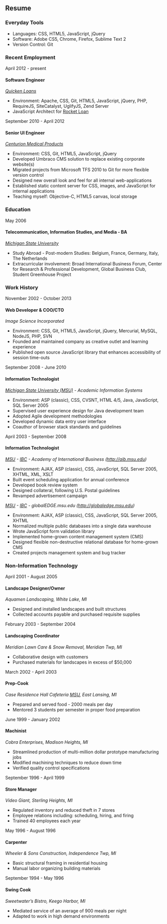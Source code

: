 ## Resume

### Everyday Tools

  + Languages: CSS, HTML5, JavaScript, jQuery
  + Software: Adobe CS5, Chrome, Firefox, Sublime Text 2
  + Version Control: Git

### Recent Employment


April 2012 - present
#### Software Engineer
*[Quicken Loans](//quickenloans.com)*

  + Environment: Apache, CSS, Git, HTML5, JavaScript, jQuery, PHP, RequireJS, SiteCatalyst, UglifyJS, Zend Server
  + JavaScript Architect for [Rocket Loan](//rocket.quickenloans.com)

September 2010 - April 2012
#### Senior UI Engineer
*[Centurion Medical Products](//centurionmp.com)*

  + Environment: CSS, Git, HTML5, JavaScript, jQuery
  + Developed Umbraco CMS solution to replace existing corporate website(s)
  + Migrated projects from Microsoft TFS 2010 to Git for more flexible version control
  + Designed new overall look and feel for all internal web-applications
  + Established static content server for CSS, images, and JavaScript for internal applications
  + Teaching myself: Objective-C, HTML5 canvas, local storage

### Education


May 2006
#### Telecommunication, Information Studies, and Media - BA
*[Michigan State University][MSU]*

  + Study Abroad - Post-modern Studies: Belgium, France, Germany, Italy, The Netherlands
  + Extracurricular involvement: Broad International Business Forum, Center for Research & Professional Development, Global Business Club, Student Greenhouse Project

### Work History


November 2002 - October 2013
#### Web Developer & COO/CTO
*Image Science Incorporated*

  + Environment: CSS, Git, HTML5, JavaScript, jQuery, Mercurial, MySQL, NodeJS, PHP, SVN
  + Founded and maintained company as creative outlet and learning experience
  + Published open source JavaScript library that enhances accessibility of session time-outs


September 2008 - June 2010
#### Information Technologist
*[Michigan State University (MSU)][MSU] - Academic Information Systems*

  + Environment: ASP (classic), CSS, CVSNT, HTML 4/5, Java, JavaScript, SQL Server 2005
  + Supervised user experience design for Java development team
  + Adopted Agile development methodologies
  + Developed dynamic data entry user interface
  + Coauthor of browser stack standards and guidelines


April 2003 - September 2008
#### Information Technologist
*[MSU] - [IBC] - Academy of International Business (http://aib.msu.edu)*

  + Environment: AJAX, ASP (classic), CSS, JavaScript, SQL Server 2005, XHTML, XML, XSLT
  + Built event scheduling application for annual conference
  + Developed book review system
  + Designed collateral, following U.S. Postal guidelines
  + Revamped advertisement campaign

*[MSU] - [IBC] - globalEDGE.msu.edu (http://globaledge.msu.edu)*

  + Environment: AJAX, ASP (classic), CSS, JavaScript, SQL Server 2005, XHTML
  + Normalized multiple public databases into a single data warehouse
  + Wrote JavaScript form validation library
  + Implemented home-grown content management system (CMS)
  + Designed flexible non-destructive relational database for home-grown CMS
  + Created projects management system and bug tracker

### Non-Information Technology


April 2001 - August 2005
#### Landscape Designer/Owner
*Aquamen Landscaping, White Lake, MI*

  + Designed and installed landscapes and built structures
  + Collected accounts payable and purchased requisite supplies

February 2003 - September 2004
#### Landscaping Coordinator
*Meridian Lawn Care &amp; Snow Removal, Meridian Twp, MI*

  + Collaborative design with customers
  + Purchased materials for landscapes in excess of $50,000

March 2002 - April 2003
#### Prep-Cook
*Case Residence Hall Cafeteria [MSU], East Lansing, MI*

  + Prepared and served food - 2000 meals per day
  + Mentored 3 students per semester in proper food preparation

June 1999 - January 2002
#### Machinist
*Cobra Enterprises, Madison Heights, MI*

  + Streamlined production of multi-million dollar prototype manufacturing jobs
  + Modified machining techniques to reduce down time
  + Verified quality control specifications

September 1996 - April 1999
#### Store Manager
*Video Giant, Sterling Heights, MI*

  + Regulated inventory and reduced theft in 7 stores
  + Employee relations including: scheduling, hiring, and firing
  + Trained 40 employees each year

May 1996 - August 1996
#### Carpenter
*Wheeler &amp; Sons Construction, Independence Twp, MI*

  + Basic structural framing in residential housing
  + Manual labor organizing building materials

September 1994 - May 1996
#### Swing Cook
*Sweetwater’s Bistro, Keego Harbor, MI*

  + Mediated service of an average of 900 meals per night
  + Adapted to work in high demand environments

[MSU]: http://msu.edu
[IBC]: http://global.broad.msu.edu/ibc
